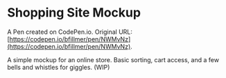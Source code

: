 # Shopping Site Mockup

A Pen created on CodePen.io. Original URL: [https://codepen.io/bfillmer/pen/NWMvNz](https://codepen.io/bfillmer/pen/NWMvNz).

A simple mockup for an online store. Basic sorting, cart access, and a few bells and whistles for giggles. (WIP)